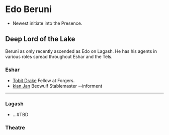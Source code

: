 # Edo Beruni
 + Newest initiate into the Presence.

## Deep Lord of the Lake

Beruni as only recently ascended as Edo on Lagash. He has his agents in various roles spread throughout Eshar and the Tels.

### Eshar
 * [Tobit Drake](/p/tobit_drake.md) Fellow at Forgers.
 * [kian Jan](/p/kian_jan.md) Beowulf Stablemaster --informent

 ___

 ### Lagash
  * ...#TBD

### Theatre


